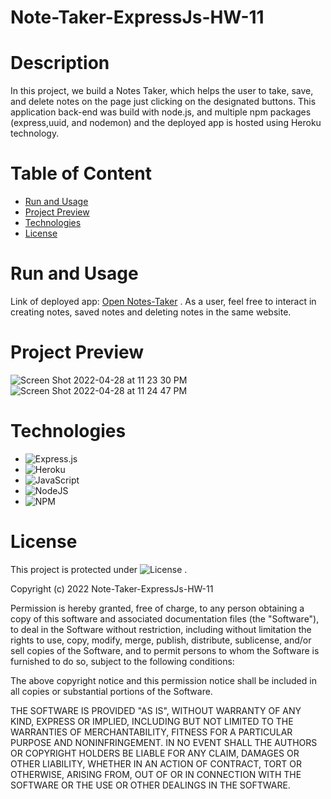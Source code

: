 # Note-Taker-ExpressJs-HW-11

# Description
In this project, we build a Notes Taker, which helps the user to take, save, and delete notes on the page just clicking on the designated buttons. This application back-end was build with node.js, and multiple npm packages (express,uuid, and nodemon) and the deployed app is hosted using Heroku technology. 

# Table of Content

* [Run and Usage](#run-and-usage)
* [Project Preview](#project-preview)
* [Technologies](#technologies)
* [License](#license)

# Run and Usage
Link  of  deployed app: [Open Notes-Taker](https://glacial-peak-13098.herokuapp.com/) .
As a user, feel free to interact in creating notes, saved notes and deleting notes in the same website.

# Project Preview

![Screen Shot 2022-04-28 at 11 23 30 PM](https://user-images.githubusercontent.com/99919050/165894470-b35a96ed-2c6a-4e7e-be6c-048dfee6c836.png)
![Screen Shot 2022-04-28 at 11 24 47 PM](https://user-images.githubusercontent.com/99919050/165894472-9a2072f8-9e0a-48b5-b5ae-f0ed939782de.png)



# Technologies

- ![Express.js](https://img.shields.io/badge/express.js-%23404d59.svg?style=for-the-badge&logo=express&logoColor=%2361DAFB)
- ![Heroku](https://img.shields.io/badge/heroku-%23430098.svg?style=for-the-badge&logo=heroku&logoColor=white)
- ![JavaScript](https://img.shields.io/badge/javascript-%23323330.svg?style=for-the-badge&logo=javascript&logoColor=%23F7DF1E)
- ![NodeJS](https://img.shields.io/badge/node.js-6DA55F?style=for-the-badge&logo=node.js&logoColor=white)
- ![NPM](https://img.shields.io/badge/NPM-%23000000.svg?style=for-the-badge&logo=npm&logoColor=white)


# License
 This project is protected under ![License](https://img.shields.io/badge/license-MIT-black?style=for-the-badge&logo=github&logoColor=white) . 

Copyright (c) 2022 Note-Taker-ExpressJs-HW-11

Permission is hereby granted, free of charge, to any person obtaining a copy of this software and associated documentation files (the "Software"), to deal in the Software without restriction, including without limitation the rights to use, copy, modify, merge, publish, distribute, sublicense, and/or sell copies of the Software, and to permit persons to whom the Software is furnished to do so, subject to the following conditions:

The above copyright notice and this permission notice shall be included in all copies or substantial portions of the Software.

THE SOFTWARE IS PROVIDED "AS IS", WITHOUT WARRANTY OF ANY KIND, EXPRESS OR IMPLIED, INCLUDING BUT NOT LIMITED TO THE WARRANTIES OF MERCHANTABILITY, FITNESS FOR A PARTICULAR PURPOSE AND NONINFRINGEMENT. IN NO EVENT SHALL THE AUTHORS OR COPYRIGHT HOLDERS BE LIABLE FOR ANY CLAIM, DAMAGES OR OTHER LIABILITY, WHETHER IN AN ACTION OF CONTRACT, TORT OR OTHERWISE, ARISING FROM, OUT OF OR IN CONNECTION WITH THE SOFTWARE OR THE USE OR OTHER DEALINGS IN THE SOFTWARE.